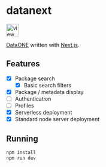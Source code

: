 # datanext

<!-- View Source Button -->
<a href="https://glitch.com/edit/#!/datanext">
  <img src="https://cdn.glitch.com/2bdfb3f8-05ef-4035-a06e-2043962a3a13%2Fview-source%402x.png?1513093958802" alt="view source button" aria-label="view source" height="33">
</a>

[DataONE](https://search.dataone.org) written with [Next.js](https://github.com/zeit/next.js).

## Features

- [x] Package search
  - [x] Basic search filters
- [x] Package / metadata display
- [ ] Authentication
- [ ] Profiles
- [x] Serverless deployment
- [x] Standard node server deployment

## Running

```bash
npm install
npm run dev
```
